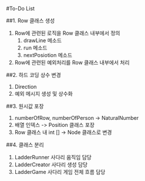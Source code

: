 #To-Do List

##1. Row 클래스 생성
1. Row에 관련된 로직을 Row 클래스 내부에서 정의
   1. drawLine 메소드
   2. run 메소드 
   3. nextPosiotion 메소드
2. Row에 관련된 예외처리를 Row 클래스 내부에서 처리

##2. 하드 코딩 상수 변경
1. Direction
2. 예외 메시지 생성 및 상수화

##3. 원시값 포장
1. numberOfRow, numberOfPerson -> NaturalNumber
2. 배열 인덱스 -> Position 클래스 포장
3. Row 클래스 내 int [] -> Node 클래스로 변경

##4. 클래스 분리
1. LadderRunner 사다리 움직임 담당
2. LadderCreator 사다리 생성 담당
3. LadderGame 사다리 게임 전체 흐름 담당
